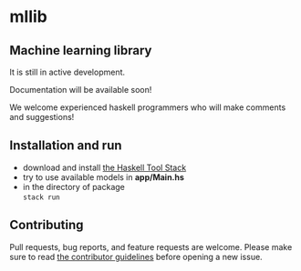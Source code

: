 # mllib

## Machine learning library
It is still in active development.  

Documentation will be available soon!  

We welcome experienced haskell programmers who will make comments and suggestions!  

## Installation and run
- download and install [the Haskell Tool Stack](https://docs.haskellstack.org/en/stable/README/#how-to-install)
- try to use available models in **app/Main.hs**
- in the directory of package  
`stack run`

## Contributing

Pull requests, bug reports, and feature requests are welcome. Please
make sure to read [the contributor guidelines](CONTRIBUTING.md) before
opening a new issue.
